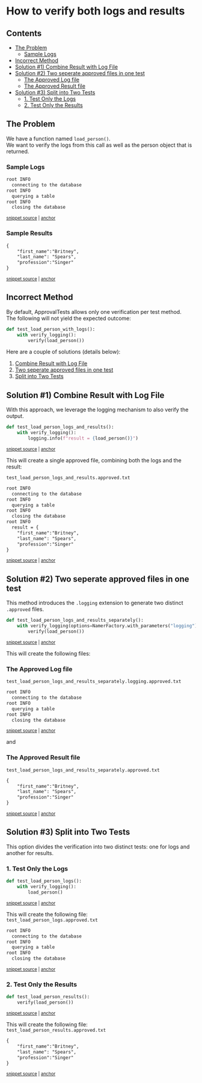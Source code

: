 # How to verify both logs and results

<!-- toc -->
## Contents

  * [The Problem](#the-problem)
    * [Sample Logs](#sample-logs)
  * [Incorrect Method](#incorrect-method)
  * [Solution #1) Combine Result with Log File](#solution-1-combine-result-with-log-file)
  * [Solution #2) Two seperate approved files in one test](#solution-2-two-seperate-approved-files-in-one-test)
    * [The Approved Log file](#the-approved-log-file)
    * [The Approved Result file](#the-approved-result-file)
  * [Solution #3) Split into Two Tests](#solution-3-split-into-two-tests)
    * [1. Test Only the Logs](#1-test-only-the-logs)
    * [2. Test Only the Results](#2-test-only-the-results)<!-- endToc -->

## The Problem

We have a function named `load_person()`.   
We want to verify the logs from this call as well as the person object that is returned.

### Sample Logs 
<!-- snippet: test_logging_examples.test_load_person_logs.approved.txt -->
<a id='snippet-test_logging_examples.test_load_person_logs.approved.txt'></a>
```txt
root INFO
  connecting to the database
root INFO
  querying a table
root INFO
  closing the database
```
<sup><a href='/tests/logging/test_logging_examples.test_load_person_logs.approved.txt#L1-L6' title='Snippet source file'>snippet source</a> | <a href='#snippet-test_logging_examples.test_load_person_logs.approved.txt' title='Start of snippet'>anchor</a></sup>
<!-- endSnippet -->
### Sample Results
<!-- snippet: test_logging_examples.test_load_person_results.approved.txt -->
<a id='snippet-test_logging_examples.test_load_person_results.approved.txt'></a>
```txt
{
    "first_name":"Britney",
    "last_name": "Spears",
    "profession":"Singer"    
}
```
<sup><a href='/tests/logging/test_logging_examples.test_load_person_results.approved.txt#L1-L5' title='Snippet source file'>snippet source</a> | <a href='#snippet-test_logging_examples.test_load_person_results.approved.txt' title='Start of snippet'>anchor</a></sup>
<!-- endSnippet -->

## Incorrect Method

By default, ApprovalTests allows only one verification per test method.  
The following will not yield the expected outcome:

```python 
def test_load_person_with_logs():
    with verify_logging():
        verify(load_person())
```

Here are a couple of solutions (details below):
  1. [Combine Result with Log File](#solution-1-combine-result-with-log-file)
  2. [Two seperate approved files in one test](#solution-2-two-seperate-approved-files-in-one-test)
  3. [Split into Two Tests](#solution-3-split-into-two-tests)

## Solution #1) Combine Result with Log File

With this approach, we leverage the logging mechanism to also verify the output.

<!-- snippet: testing_logging_combined_with_results -->
<a id='snippet-testing_logging_combined_with_results'></a>
```py
def test_load_person_logs_and_results():
    with verify_logging():
        logging.info(f"result = {load_person()}")
```
<sup><a href='/tests/logging/test_logging_examples.py#L42-L48' title='Snippet source file'>snippet source</a> | <a href='#snippet-testing_logging_combined_with_results' title='Start of snippet'>anchor</a></sup>
<!-- endSnippet -->

This will create a single approved file, combining both the logs and the result:

`test_load_person_logs_and_results.approved.txt`
<!-- snippet: test_logging_examples.test_load_person_logs_and_results.approved.txt -->
<a id='snippet-test_logging_examples.test_load_person_logs_and_results.approved.txt'></a>
```txt
root INFO
  connecting to the database
root INFO
  querying a table
root INFO
  closing the database
root INFO
  result = {
    "first_name":"Britney",
    "last_name": "Spears",
    "profession":"Singer"    
}
```
<sup><a href='/tests/logging/test_logging_examples.test_load_person_logs_and_results.approved.txt#L1-L12' title='Snippet source file'>snippet source</a> | <a href='#snippet-test_logging_examples.test_load_person_logs_and_results.approved.txt' title='Start of snippet'>anchor</a></sup>
<!-- endSnippet -->

## Solution #2) Two seperate approved files in one test

This method introduces the `.logging` extension to generate two distinct `.approved` files.

<!-- snippet: testing_logging_with_namer_factory -->
<a id='snippet-testing_logging_with_namer_factory'></a>
```py
def test_load_person_logs_and_results_separately():
    with verify_logging(options=NamerFactory.with_parameters("logging")):
        verify(load_person())
```
<sup><a href='/tests/logging/test_logging_examples.py#L51-L57' title='Snippet source file'>snippet source</a> | <a href='#snippet-testing_logging_with_namer_factory' title='Start of snippet'>anchor</a></sup>
<!-- endSnippet -->

This will create the following files:

### The Approved Log file
`test_load_person_logs_and_results_separately.logging.approved.txt`
<!-- snippet: test_logging_examples.test_load_person_logs_and_results_separately.logging.approved.txt -->
<a id='snippet-test_logging_examples.test_load_person_logs_and_results_separately.logging.approved.txt'></a>
```txt
root INFO
  connecting to the database
root INFO
  querying a table
root INFO
  closing the database
```
<sup><a href='/tests/logging/test_logging_examples.test_load_person_logs_and_results_separately.logging.approved.txt#L1-L6' title='Snippet source file'>snippet source</a> | <a href='#snippet-test_logging_examples.test_load_person_logs_and_results_separately.logging.approved.txt' title='Start of snippet'>anchor</a></sup>
<!-- endSnippet -->

and
###  The Approved Result file
`test_load_person_logs_and_results_separately.approved.txt`
<!-- snippet: test_logging_examples.test_load_person_logs_and_results_separately.approved.txt -->
<a id='snippet-test_logging_examples.test_load_person_logs_and_results_separately.approved.txt'></a>
```txt
{
    "first_name":"Britney",
    "last_name": "Spears",
    "profession":"Singer"    
}
```
<sup><a href='/tests/logging/test_logging_examples.test_load_person_logs_and_results_separately.approved.txt#L1-L5' title='Snippet source file'>snippet source</a> | <a href='#snippet-test_logging_examples.test_load_person_logs_and_results_separately.approved.txt' title='Start of snippet'>anchor</a></sup>
<!-- endSnippet -->


## Solution #3) Split into Two Tests

This option divides the verification into two distinct tests: one for logs and another for results.

### 1. Test Only the Logs
<!-- snippet: test_logging_separately -->
<a id='snippet-test_logging_separately'></a>
```py
def test_load_person_logs():
    with verify_logging():
        load_person()
```
<sup><a href='/tests/logging/test_logging_examples.py#L25-L31' title='Snippet source file'>snippet source</a> | <a href='#snippet-test_logging_separately' title='Start of snippet'>anchor</a></sup>
<!-- endSnippet -->

This will create the following file:  
`test_load_person_logs.approved.txt`
<!-- snippet: test_logging_examples.test_load_person_logs.approved.txt -->
<a id='snippet-test_logging_examples.test_load_person_logs.approved.txt'></a>
```txt
root INFO
  connecting to the database
root INFO
  querying a table
root INFO
  closing the database
```
<sup><a href='/tests/logging/test_logging_examples.test_load_person_logs.approved.txt#L1-L6' title='Snippet source file'>snippet source</a> | <a href='#snippet-test_logging_examples.test_load_person_logs.approved.txt' title='Start of snippet'>anchor</a></sup>
<!-- endSnippet -->

### 2. Test Only the Results
<!-- snippet: test_logging_separately_results -->
<a id='snippet-test_logging_separately_results'></a>
```py
def test_load_person_results():
    verify(load_person())
```
<sup><a href='/tests/logging/test_logging_examples.py#L34-L39' title='Snippet source file'>snippet source</a> | <a href='#snippet-test_logging_separately_results' title='Start of snippet'>anchor</a></sup>
<!-- endSnippet -->

This will create the following file:  
`test_load_person_results.approved.txt`
<!-- snippet: test_logging_examples.test_load_person_results.approved.txt -->
<a id='snippet-test_logging_examples.test_load_person_results.approved.txt'></a>
```txt
{
    "first_name":"Britney",
    "last_name": "Spears",
    "profession":"Singer"    
}
```
<sup><a href='/tests/logging/test_logging_examples.test_load_person_results.approved.txt#L1-L5' title='Snippet source file'>snippet source</a> | <a href='#snippet-test_logging_examples.test_load_person_results.approved.txt' title='Start of snippet'>anchor</a></sup>
<!-- endSnippet -->
